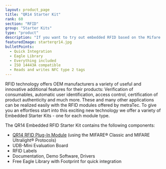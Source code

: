 ```yaml
---
layout: product_page
title: "QR14 Starter Kit"
rank: 60
section: "RFID"
group: "Starter Kits"
type: "product"
description: "If you want to try out embedded RFID based on the Mifare standard, use this starter kit"
featuredImage: starterqr14.jpg
bulletPoints:
  - Quick Integration
  - Eagle Library
  - Everything included
  - ISO 14443A compatible
  - Reads and writes NFC type 2 tags
---
```

RFID technology offers OEM manufacturers a variety of useful and innovative additional features for their products: Verification of consumables, automatic user identification, access control, certification of product authenticity and much more. These and many other applications can be realized easily with the RFID modules offered by metraTec. To give you an effortless start into this exciting new technology we offer a variety of Embedded Starter Kits - one for each module type.

The QR14 Embedded RFID Starter Kit contains the following components:

* [QR14 RFID Plug-In Module](<https://www.metratec.com/en/products/rfid/modules/qr14-Plugin/>) (using the MIFARE® Classic and MIFARE Ultralight® Protocols)
* UDB-Mini Evaluation Board
* RFID Labels
* Documentation, Demo Software, Drivers
* Free Eagle Library with Footprint for quick integration
